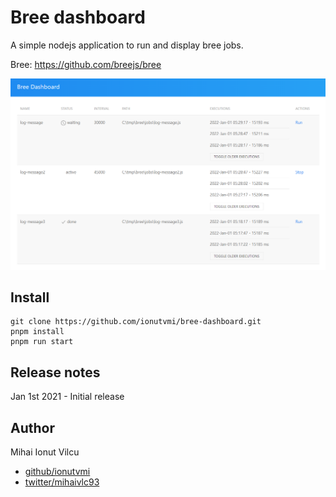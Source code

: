 # Bree dashboard

A simple nodejs application to run and display bree jobs.

Bree: https://github.com/breejs/bree

![dashboard](./screenshots/dashboard.png)

## Install

```
git clone https://github.com/ionutvmi/bree-dashboard.git
pnpm install
pnpm run start
```

## Release notes

Jan 1st 2021 - Initial release

## Author

Mihai Ionut Vilcu

-   [github/ionutvmi](https://github.com/ionutvmi)
-   [twitter/mihaivlc93](http://twitter.com/mihaivlc93)
